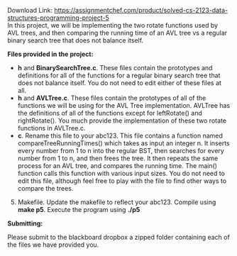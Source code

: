 Download Link: https://assignmentchef.com/product/solved-cs-2123-data-structures-programming-project-5
<br>
In this project, we will be implementing the two rotate functions used by AVL trees, and then comparing the running time of an AVL tree vs a regular binary search tree that does not balance itself.




<strong>Files provided in the project: </strong>

<ul>

 <li><strong>h</strong> and <strong>BinarySearchTree.c</strong>. These files contain the prototypes and definitions for all of the functions for a regular binary search tree that does not balance itself.  You do not need to edit either of these files at all.</li>

 <li><strong>h</strong> and <strong>AVLTree.c</strong>. These files contain the prototypes of all of the functions we will be using for the AVL Tree implementation.  AVLTree has the definitions of all of the functions except for leftRotate() and rightRotate().  You much provide the implementation of these two rotate functions in AVLTree.c.</li>

 <li><strong>c</strong>. Rename this file to your abc123.  This file contains a function named compareTreeRunningTimes() which takes as input an integer n.  It inserts every number from 1 to n into the regular BST, then searches for every number from 1 to n, and then frees the tree.  It then repeats the same process for an AVL tree, and compares the running time.  The main() function calls this function with various input sizes.  You do not need to edit this file, although feel free to play with the file to find other ways to compare the trees.</li>

</ul>

5) Makefile.  Update the makefile to reflect your abc123.  Compile using <strong>make p5</strong>. Execute the program using <strong>./p5 </strong>










<strong>Submitting: </strong>

Please submit to the blackboard dropbox a zipped folder containing each of the files we have provided you.



